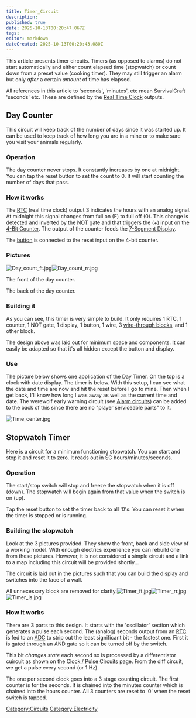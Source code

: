 ```yaml
---
title: Timer_Circuit
description: 
published: true
date: 2025-10-13T00:20:47.067Z
tags: 
editor: markdown
dateCreated: 2025-10-13T00:20:43.080Z
---
```


This article presents timer circuits. Timers (as opposed to alarms) do
not start automatically and either count elapsed time (stopwatch) or
count down from a preset value (cooking timer). They may still trigger
an alarm but only *after* a certain *amount* of time has elapsed.

All references in this article to 'seconds', 'minutes', etc mean
SurvivalCraft 'seconds' etc. These are defined by the [Real Time
Clock](Real_Time_Clock "wikilink") outputs.

## Day Counter

This circuit will keep track of the number of days since it was started
up. It can be used to keep track of how long you are in a mine or to
make sure you visit your animals regularly.

### Operation

The day counter never stops. It constantly increases by one at midnight.
You can tap the reset button to set the count to 0. It will start
counting the number of days that pass.

### How it works

The [RTC](Real_Time_Clock "wikilink") (real time clock) output 3
indicates the hours with an analog signal. At midnight this signal
changes from full on (F) to full off (0). This change is detected and
inverted by the [NOT](Logic_NOT_Gate "wikilink") gate and that triggers
the (+) input on the [4-Bit Counter](4-Bit_Counter "wikilink"). The
output of the counter feeds the [7-Segment
Display](7-Segment_Display "wikilink").

The [button](button "wikilink") is connected to the reset input on the
4-bit counter.

### Pictures

![Day_count_ft.jpg](Day_count_ft.jpg
"Day_count_ft.jpg")![Day_count_rr.jpg](Day_count_rr.jpg
"Day_count_rr.jpg")

The front of the day counter.

The back of the day counter.

### Building it

As you can see, this timer is very simple to build. It only requires 1
RTC, 1 counter, 1 NOT gate, 1 display, 1 button, 1 wire, 3 [wire-through
blocks](Wire_Through_Planks "wikilink"), and 1 other block.

The design above was laid out for minimum space and components. It can
easily be adapted so that it's all hidden except the button and display.

### Use

The picture below shows one application of the Day Timer. On the top is
a clock with date display. The timer is below. With this setup, I can
see what the date and time are now and hit the reset before I go to
mine. Then when I get back, I'll know how long I was away as well as the
current time and date. The werewolf early warning circuit (see [Alarm
circuits](Alarm_circuit "wikilink")) can be added to the back of this
since there are no "player serviceable parts" to it.

![Time_center.jpg](Time_center.jpg "Time_center.jpg")

## Stopwatch Timer

Here is a circuit for a minimum functioning stopwatch. You can start and
stop it and reset it to zero. It reads out in SC hours/minutes/seconds.

### Operation

The start/stop switch will stop and freeze the stopwatch when it is off
(down). The stopwatch will begin again from that value when the switch
is on (up).

Tap the reset button to set the timer back to all '0's. You can reset it
when the timer is stopped or is running.

### Building the stopwatch

Look at the 3 pictures provided. They show the front, back and side view
of a working model. With enough electrics experience you can rebuild one
from these pictures. However, it is not considered a simple circuit and
a link to a map including this circuit will be provided shortly...

The circuit is laid out in the pictures such that you can build the
display and switches into the face of a wall.

All unnecessary block are removed for
clarity.![Timer_ft.jpg](Timer_ft.jpg
"Timer_ft.jpg")![Timer_rr.jpg](Timer_rr.jpg
"Timer_rr.jpg")![Timer_ls.jpg](Timer_ls.jpg "Timer_ls.jpg")

### How it works

There are 3 parts to this design. It starts with the 'oscillator'
section which generates a pulse each second. The (analog) seconds output
from an [RTC](Real_Time_Clock "wikilink") is fed to an
[ADC](Analog_to_Digital_Converter "wikilink") to strip out the least
significant bit - the fastest one. First it is gated through an AND gate
so it can be turned off by the switch.

This bit *changes state* each second so is processed by a differentiator
cuircuit as shown on the [Clock / Pulse
Circuits](Clock_/_Pulse_circuits "wikilink") page. From the diff
circuit,  we get a pulse every second (or 1 Hz).

The one per second clock goes into a 3 stage counting circuit. The first
counter is for the seconds. It is chained into the minutes counter which
is chained into the hours counter. All 3 counters are reset to '0' when
the reset switch is tapped.

[Category:Circuits](Category:Circuits "wikilink")
[Category:Electricity](Category:Electricity "wikilink")